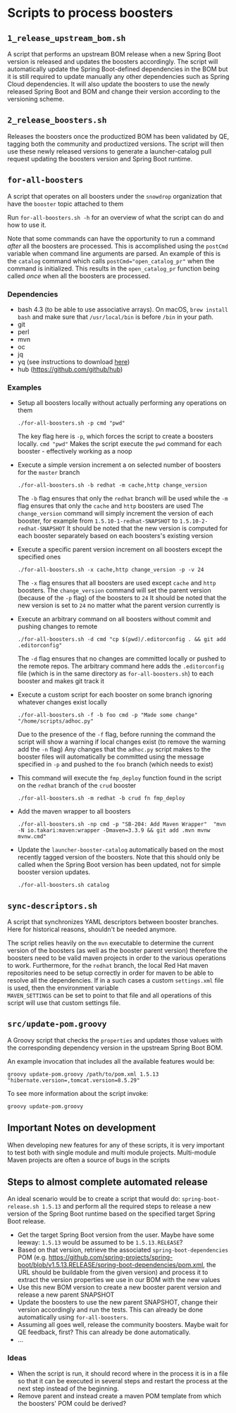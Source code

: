 # Scripts to process boosters

## `1_release_upstream_bom.sh`

A script that performs an upstream BOM release when a new Spring Boot version is released and updates the boosters accordingly.
The script will automatically update the Spring Boot-defined dependencies in the BOM but it is still required to update manually
any other dependencies such as Spring Cloud dependencies. It will also update the boosters to use the newly released Spring Boot
and BOM and change their version according to the versioning scheme.

## `2_release_boosters.sh`

Releases the boosters once the productized BOM has been validated by QE, tagging both the community and productized versions. 
The script will then use these newly released versions to generate a launcher-catalog pull request updating the boosters version
and Spring Boot runtime.

## `for-all-boosters`

A script that operates on all boosters under the `snowdrop` organization that have the `booster` topic attached to them 

Run `for-all-boosters.sh -h` for an overview of what the script can do and how to use it.

Note that some commands can have the opportunity to run a command *after* all the boosters are processed. This is accomplished 
using the `postCmd` variable when command line arguments are parsed. An example of this is the `catalog` command which calls 
`postCmd="open_catalog_pr"` when the command is initialized. This results in the `open_catalog_pr` function being called *once*
when all the boosters are processed. 

### Dependencies

* bash 4.3 (to be able to use associative arrays). On macOS, `brew install bash` and make sure that `/usr/local/bin` is before `/bin` in your path.
* git
* perl
* mvn
* oc
* jq
* yq (see instructions to download [here](https://github.com/kislyuk/yq))
* hub (https://github.com/github/hub)

### Examples

* Setup all boosters locally without actually performing any operations on them

  `./for-all-boosters.sh -p cmd "pwd"`
    
  The key flag here is `-p`, which forces the script to create a boosters locally. `cmd "pwd"` Makes the script execute the `pwd` command for each booster - effectively working as a noop
  
* Execute a simple version increment a on selected number of boosters for the `master` branch

  `./for-all-boosters.sh -b redhat -m cache,http change_version`    

  The `-b` flag ensures that only the `redhat` branch will be used while the `-m` flag ensures that only the `cache` and `http` boosters are used
  The `change_version` command will simply increment the version of each booster, for example from `1.5.10-1-redhat-SNAPSHOT` to `1.5.10-2-redhat-SNAPSHOT`
  It should be noted that the new version is computed for each booster separately based on each boosters's existing version
  
* Execute a specific parent version increment on all boosters except the specified ones

  `./for-all-boosters.sh -x cache,http change_version -p -v 24`    

  The `-x` flag ensures that all boosters are used except `cache` and `http` boosters.
  The `change_version` command will set the parent version (because of the `-p` flag) of the boosters to `24`
  It should be noted that the new version is set to `24` no matter  what the parent version currently is
  
* Execute an arbitrary command on all boosters without commit and pushing changes to remote

  `./for-all-boosters.sh -d cmd "cp $(pwd)/.editorconfig . && git add .editorconfig"`
  
  The `-d` flag ensures that no changes are committed locally or pushed to the remote repos.
  The arbitrary command here adds the `.editorconfig` file (which is in the same directory as `for-all-boosters.sh`) to each booster and makes git track it   

* Execute a custom script for each booster on some branch ignoring whatever changes exist locally

  `./for-all-boosters.sh -f -b foo cmd -p "Made some change" "/home/scripts/adhoc.py"`
  
  Due to the presence of the `-f` flag, before running the command the script will show a warning if local changes exist (to remove the warning add the `-n` flag)
  Any changes that the `adhoc.py` script makes to the booster files will automatically be committed using the message specified in `-p` and pushed to the `foo` branch (which needs to exist)   

* This command will execute the `fmp_deploy` function found in the script on the `redhat` branch of the `crud` booster

  `./for-all-boosters.sh -m redhat -b crud fn fmp_deploy`
  
* Add the maven wrapper to all boosters

  `./for-all-boosters.sh -np cmd -p "SB-204: Add Maven Wrapper"  "mvn -N io.takari:maven:wrapper -Dmaven=3.3.9 && git add .mvn mvnw mvnw.cmd"`
  
* Update the `launcher-booster-catalog` automatically based on the most recently tagged version of the boosters. Note that this 
  should only be called when the Spring Boot version has been updated, not for simple booster version updates.
  
  `./for-all-boosters.sh catalog`


## `sync-descriptors.sh`

A script that synchronizes YAML descriptors between booster branches. Here for historical reasons, shouldn't be needed anymore.

The script relies heavily on the `mvn` executable to determine the current version of the boosters (as well as the booster parent version)
therefore the boosters need to be valid maven projects in order to the various operations to work.
Furthermore, for the `redhat` branch, the local Red Hat maven repositories need to be setup correctly in order for maven to be able to
resolve all the dependencies. If in a such cases a custom `settings.xml` file is used, then the environment variable  
`MAVEN_SETTINGS` can be set to point to that file and all operations of this script will use that custom settings file.

## `src/update-pom.groovy`

A Groovy script that checks the `properties` and updates those values with the corresponding dependency version in the upstream Spring Boot BOM.

An example invocation that includes all the available features would be:

`groovy update-pom.groovy /path/to/pom.xml 1.5.13 "hibernate.version=,tomcat.version=8.5.29"`

To see more information about the script invoke:

`groovy update-pom.groovy`

## Important Notes on development

When developing new features for any of these scripts, it is very important to test both with single module and multi module projects.
Multi-module Maven projects are often a source of bugs in the scripts  


## Steps to almost complete automated release

An ideal scenario would be to create a script that would do: `spring-boot-release.sh 1.5.13` and perform all the required steps
to release a new version of the Spring Boot runtime based on the specified target Spring Boot release.

- Get the target Spring Boot version from the user. Maybe have some leeway: `1.5.13` would be assumed to be `1.5.13.RELEASE`?
- Based on that version, retrieve the associated `spring-boot-dependencies` POM (e.g. https://github.com/spring-projects/spring-boot/blob/v1.5.13.RELEASE/spring-boot-dependencies/pom.xml, the URL should be buildable from the given version) and process it to extract the
version properties we use in our BOM with the new values
- Use this new BOM version to create a new booster parent version and release a new parent SNAPSHOT
- Update the boosters to use the new parent SNAPSHOT, change their version accordingly and run the tests. This can already be 
done automatically using `for-all-boosters`.
- Assuming all goes well, release the community boosters. Maybe wait for QE feedback, first? This can already be done
automatically.
- ...
 

### Ideas

- When the script is run, it should record where in the process it is in a file so that it can be executed in several steps and
restart the process at the next step instead of the beginning.
- Remove parent and instead create a maven POM template from which the boosters' POM could be derived?
